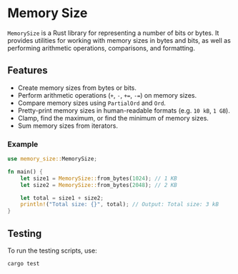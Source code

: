 # Memory Size

`MemorySize` is a Rust library for representing a number of bits or bytes. It provides utilities for working with memory sizes in bytes and bits, as well as performing arithmetic operations, comparisons, and formatting.

## Features

- Create memory sizes from bytes or bits.
- Perform arithmetic operations (`+`, `-`, `+=`, `-=`) on memory sizes.
- Compare memory sizes using `PartialOrd` and `Ord`.
- Pretty-print memory sizes in human-readable formats (e.g. `10 kB`, `1 GB`).
- Clamp, find the maximum, or find the minimum of memory sizes.
- Sum memory sizes from iterators.

### Example

```rust
use memory_size::MemorySize;

fn main() {
    let size1 = MemorySize::from_bytes(1024); // 1 KB
    let size2 = MemorySize::from_bytes(2048); // 2 KB

    let total = size1 + size2;
    println!("Total size: {}", total); // Output: Total size: 3 kB
}
```

## Testing

To run the testing scripts, use:

```bash
cargo test
```